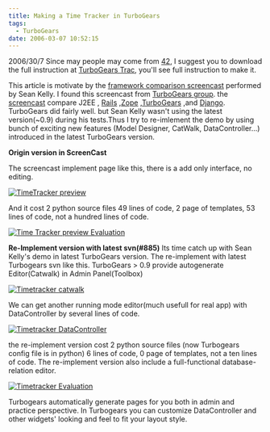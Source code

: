 ```yaml
---
title: Making a Time Tracker in TurboGears
tags:
  - TurboGears
date: 2006-03-07 10:52:15
---
```


2006/30/7
Since may people may come from [42](http://42.blogs.warnock.me.uk/2006/03/will_python_dom.html), I suggest you to download the full instruction at [TurboGears Trac](http://trac.turbogears.org/turbogears/wiki/QuickPrototyping), you'll see full instruction to make it.

This article is motivate by the [framework comparison screencast](http://oodt.jpl.nasa.gov/better-web-app.mov) performed by Sean Kelly. I found this screencast from [TurboGears group](http://groups.google.com/group/turbogears/browse_thread/thread/76378b490de76eab). the [screencast](http://oodt.jpl.nasa.gov/better-web-app.mov) compare J2EE , [Rails](http://www.rubyonrails.org) ,[Zope](http://www.zope.org) ,[TurboGears](http://www.turbogears.org) ,and [Django](http://www.djangoproject.com).  TurboGears did fairly well. but Sean Kelly wasn't using the latest version(~0.9) during his tests.Thus I try to re-imlement the demo by using bunch of exciting new features (Model Designer, CatWalk, DataController...) introduced in the latest TurboGears  version.

<span style="font-weight:bold;">Origin version in ScreenCast
</span>

The screencast implement page like this,  there is a add only interface, no editing.

[![TimeTracker preview](http://static.flickr.com/50/107081514_bcdd91b2b5_o.jpg)](http://www.flickr.com/photos/gasolin/107081514/ "Photo Sharing")

And it cost 2 python source files 49 lines of code, 2 page of templates, 53 lines of code, not a hundred lines of code.

[![Time Tracker preview Evaluation](http://static.flickr.com/42/107081515_4dcbd2af65_o.gif)](http://www.flickr.com/photos/gasolin/107081515/ "Photo Sharing")

<span style="font-weight:bold;">Re-Implement version with latest svn(#885)</span>
Its time catch up with Sean Kelly's demo in latest TurboGears version.
The re-implement with latest Turbogears svn like this. TurboGears > 0.9 provide autogenerate Editor(Catwalk) in Admin Panel(Toolbox)

[![Timetracker catwalk](http://static.flickr.com/33/107080749_f038bd03fb.jpg)](http://www.flickr.com/photos/gasolin/107080749/ "Photo Sharing")

We can get another running mode editor(much usefull for real app) with DataController by several lines of code.

[![Timetracker  DataController](http://static.flickr.com/40/107080750_ea36cfeced.jpg)](http://www.flickr.com/photos/gasolin/107080750/ "Photo Sharing")

the re-implement version cost 2 python source files (now Turbogears config file is in python) 6 lines of code, 0 page of templates, not a ten lines of code. The re-implement version also include a full-functional database-relation editor.

[![Timetracker Evaluation](http://static.flickr.com/19/107080751_4ad98ddb35_o.gif)](http://www.flickr.com/photos/gasolin/107080751/ "Photo Sharing")

Turbogears automatically generate pages for you both in admin and practice perspective. In Turbogears you can customize DataController and other widgets' looking and feel to fit your layout style.